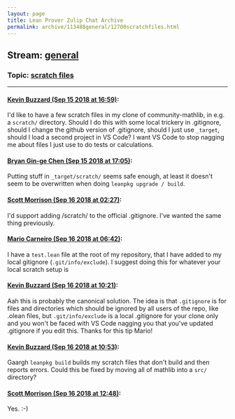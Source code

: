 ```yaml
---
layout: page
title: Lean Prover Zulip Chat Archive 
permalink: archive/113488general/12700scratchfiles.html
---
```


## Stream: [general](index.html)
### Topic: [scratch files](12700scratchfiles.html)

---

#### [Kevin Buzzard (Sep 15 2018 at 16:59)](https://leanprover.zulipchat.com/#narrow/stream/113488-general/topic/scratch%20files/near/134015349):
I'd like to have a few scratch files in my clone of community-mathlib, in e.g. a `scratch/` directory. Should I do this with some local trickery in .gitignore, should I change the github version of .gitignore, should I just use `_target`, should I load a second project in VS Code? I want VS Code to stop nagging me about files I just use to do tests or calculations.

#### [Bryan Gin-ge Chen (Sep 15 2018 at 17:05)](https://leanprover.zulipchat.com/#narrow/stream/113488-general/topic/scratch%20files/near/134015591):
Putting stuff in `_target/scratch/` seems safe enough, at least it doesn't seem to be overwritten when doing `leanpkg upgrade / build`.

#### [Scott Morrison (Sep 16 2018 at 02:27)](https://leanprover.zulipchat.com/#narrow/stream/113488-general/topic/scratch%20files/near/134031737):
I'd support adding /scratch/ to the official .gitignore. I've wanted the same thing previously.

#### [Mario Carneiro (Sep 16 2018 at 06:42)](https://leanprover.zulipchat.com/#narrow/stream/113488-general/topic/scratch%20files/near/134039022):
I have a `test.lean` file at the root of my repository, that I have added to my local gitignore (`.git/info/exclude`). I suggest doing this for whatever your local scratch setup is

#### [Kevin Buzzard (Sep 16 2018 at 10:21)](https://leanprover.zulipchat.com/#narrow/stream/113488-general/topic/scratch%20files/near/134045518):
Aah this is probably the canonical solution. The idea is that `.gitignore` is for files and directories which should be ignored by all users of the repo, like .olean files, but `.git/info/exclude` is a local .gitignore for your clone only and you won't be faced with VS Code nagging you that you've updated .gitignore if you edit this. Thanks for this tip Mario!

#### [Kevin Buzzard (Sep 16 2018 at 10:53)](https://leanprover.zulipchat.com/#narrow/stream/113488-general/topic/scratch%20files/near/134046304):
Gaargh `leanpkg build` builds my scratch files that don't build and then reports errors. Could this be fixed by moving all of mathlib into a `src/` directory?

#### [Scott Morrison (Sep 16 2018 at 12:48)](https://leanprover.zulipchat.com/#narrow/stream/113488-general/topic/scratch%20files/near/134049356):
Yes. :-)

